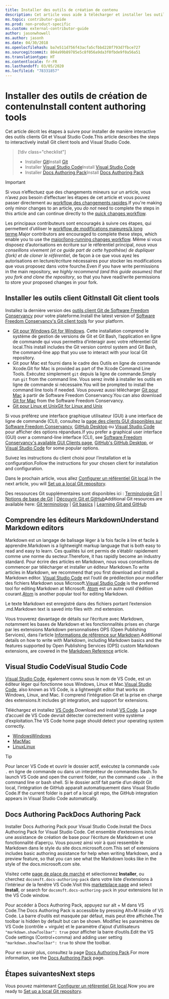 ```yaml
---
title: Installer des outils de création de contenu
description: Cet article vous aide à télécharger et installer les outils clients dont vous avez besoin pour Git et pour l’édition de fichiers Markdown.
ms.topic: contributor-guide
ms.prod: non-product-specific
ms.custom: external-contributor-guide
author: jasonwhowell
ms.author: jasonh
ms.date: 04/30/2018
ms.openlocfilehash: ba7e511d756f43acfa5cfbbd228f793d7fbce727
ms.sourcegitcommit: 804a99b89785e5c8f056a9da3f0fbde9f0a56a51
ms.translationtype: HT
ms.contentlocale: fr-FR
ms.lasthandoff: 03/05/2020
ms.locfileid: "78331857"
---
```

# <a name="install-content-authoring-tools"></a><span data-ttu-id="d2939-103">Installer des outils de création de contenu</span><span class="sxs-lookup"><span data-stu-id="d2939-103">Install content authoring tools</span></span>

<span data-ttu-id="d2939-104">Cet article décrit les étapes à suivre pour installer de manière interactive des outils clients Git et Visual Studio Code.</span><span class="sxs-lookup"><span data-stu-id="d2939-104">This article describes the steps to interactively install Git client tools and Visual Studio Code.</span></span>
> [!div class="checklist"]
> * <span data-ttu-id="d2939-105">Installer [Git](https://git-scm.com/)</span><span class="sxs-lookup"><span data-stu-id="d2939-105">Install [Git](https://git-scm.com/)</span></span>
> * <span data-ttu-id="d2939-106">Installer [Visual Studio Code](https://code.visualstudio.com/)</span><span class="sxs-lookup"><span data-stu-id="d2939-106">Install [Visual Studio Code](https://code.visualstudio.com/)</span></span>
> * <span data-ttu-id="d2939-107">Installer [Docs Authoring Pack](https://marketplace.visualstudio.com/items?itemName=docsmsft.docs-authoring-pack)</span><span class="sxs-lookup"><span data-stu-id="d2939-107">Install [Docs Authoring Pack](https://marketplace.visualstudio.com/items?itemName=docsmsft.docs-authoring-pack)</span></span>

>[!IMPORTANT]
> <span data-ttu-id="d2939-108">Si vous n’effectuez que des changements mineurs sur un article, vous n’avez *pas* besoin d’effectuer les étapes de cet article et vous pouvez passer directement au [workflow des changements rapides](index.md#quick-edits-to-existing-documents).</span><span class="sxs-lookup"><span data-stu-id="d2939-108">If you're making only minor changes to an article, you *do not* need to complete the steps in this article and can continue directly to the [quick changes workflow](index.md#quick-edits-to-existing-documents).</span></span>
>
> <span data-ttu-id="d2939-109">Les principaux contributeurs sont encouragés à suivre ces étapes, qui permettent d’utiliser le [workflow de modifications majeures/à long terme](how-to-write-workflows-major.md).</span><span class="sxs-lookup"><span data-stu-id="d2939-109">Major contributors are encouraged to complete these steps, which enable you to use the [major/long-running changes workflow](how-to-write-workflows-major.md).</span></span> <span data-ttu-id="d2939-110">Même si vous disposez d’autorisations en écriture sur le référentiel principal, *nous vous conseillons vivement (et ce guide part de cette hypothèse) de dupliquer (fork) et de cloner le référentiel*, de façon à ce que vous ayez les autorisations en lecture/écriture nécessaires pour stocker les modifications que vous proposez dans votre fourche.</span><span class="sxs-lookup"><span data-stu-id="d2939-110">Even if you have write permissions in the main repository, *we highly recommend (and this guide assumes) that you fork and clone the repository*, so that you have read/write permissions to store your proposed changes in your fork.</span></span>

## <a name="install-git-client-tools"></a><span data-ttu-id="d2939-111">Installer les outils client Git</span><span class="sxs-lookup"><span data-stu-id="d2939-111">Install Git client tools</span></span> 

 <span data-ttu-id="d2939-112">Installez la dernière version des [outils client Git de Software Freedom Conservancy](https://git-scm.com/download/) pour votre plateforme.</span><span class="sxs-lookup"><span data-stu-id="d2939-112">Install the latest version of [Software Freedom Conservancy's Git client tools](https://git-scm.com/download/) for your platform.</span></span> 

* <span data-ttu-id="d2939-113">[Git pour Windows](https://git-scm.com/download/win).</span><span class="sxs-lookup"><span data-stu-id="d2939-113">[Git for Windows](https://git-scm.com/download/win).</span></span> <span data-ttu-id="d2939-114">Cette installation comprend le système de gestion de versions de Git et Git Bash, l’application en ligne de commande qui vous permettra d’interagir avec votre référentiel Git local.</span><span class="sxs-lookup"><span data-stu-id="d2939-114">This install includes the Git version control system and Git Bash, the command-line app that you use to interact with your local Git repository.</span></span>
* <span data-ttu-id="d2939-115">Git pour Mac est fourni dans le cadre des Outils en ligne de commande Xcode.</span><span class="sxs-lookup"><span data-stu-id="d2939-115">Git for Mac is provided as part of the Xcode Command Line Tools.</span></span> <span data-ttu-id="d2939-116">Exécutez simplement `git` depuis la ligne de commande.</span><span class="sxs-lookup"><span data-stu-id="d2939-116">Simply run `git` from the command line.</span></span> <span data-ttu-id="d2939-117">Vous serez invité à installer les outils en ligne de commande si nécessaire.</span><span class="sxs-lookup"><span data-stu-id="d2939-117">You will be prompted to install the command line tools if needed.</span></span> <span data-ttu-id="d2939-118">Vous pouvez aussi télécharger [Git pour Mac](https://git-scm.com/download/mac) à partir de Software Freedom Conservancy.</span><span class="sxs-lookup"><span data-stu-id="d2939-118">You can also download [Git for Mac](https://git-scm.com/download/mac) from the Software Freedom Conservancy.</span></span>
* [<span data-ttu-id="d2939-119">Git pour Linux et Unix</span><span class="sxs-lookup"><span data-stu-id="d2939-119">Git for Linux and Unix</span></span>](https://git-scm.com/download/linux)

<span data-ttu-id="d2939-120">Si vous préférez une interface graphique utilisateur (GUI) à une interface de ligne de commande (CLI), consultez la [page des clients GUI disponibles sur Software Freedom Conservancy](https://git-scm.com/downloads/guis), [GitHub Desktop](https://desktop.github.com/) ou [Visual Studio Code](https://www.visualstudio.com/products/code-vs.aspx) pour afficher des options répandues.</span><span class="sxs-lookup"><span data-stu-id="d2939-120">If you prefer a graphical user interface (GUI) over a command-line interface (CLI), see [Software Freedom Conservancy's available GUI Clients page](https://git-scm.com/downloads/guis), [GitHub's GitHub Desktop](https://desktop.github.com/), or [Visual Studio Code](https://www.visualstudio.com/products/code-vs.aspx) for some popular options.</span></span>

<span data-ttu-id="d2939-121">Suivez les instructions du client choisi pour l’installation et la configuration.</span><span class="sxs-lookup"><span data-stu-id="d2939-121">Follow the instructions for your chosen client for installation and configuration.</span></span>

<span data-ttu-id="d2939-122">Dans le prochain article, vous allez [Configurer un référentiel Git local](get-started-setup-local.md).</span><span class="sxs-lookup"><span data-stu-id="d2939-122">In the next article, you will [Set up a local Git repository](get-started-setup-local.md).</span></span>

   <span data-ttu-id="d2939-123">Des ressources Git supplémentaires sont disponibles ici : [Terminologie Git](https://help.github.com/articles/github-glossary) | [Notions de base de Git](https://git-scm.com/book/en/v2/Getting-Started-Git-Basics) | [Découvrir Git et GitHub](https://help.github.com/articles/good-resources-for-learning-git-and-github/)</span><span class="sxs-lookup"><span data-stu-id="d2939-123">Additional Git resources are available here: [Git terminology](https://help.github.com/articles/github-glossary) | [Git basics](https://git-scm.com/book/en/v2/Getting-Started-Git-Basics) | [Learning Git and GitHub](https://help.github.com/articles/good-resources-for-learning-git-and-github/)</span></span>

## <a name="understand-markdown-editors"></a><span data-ttu-id="d2939-124">Comprendre les éditeurs Markdown</span><span class="sxs-lookup"><span data-stu-id="d2939-124">Understand Markdown editors</span></span>

<span data-ttu-id="d2939-125">Markdown est un langage de balisage léger à la fois facile à lire et facile à apprendre.</span><span class="sxs-lookup"><span data-stu-id="d2939-125">Markdown is a lightweight markup language that is both easy to read and easy to learn.</span></span> <span data-ttu-id="d2939-126">Ces qualités lui ont permis de s’établir rapidement comme une norme du secteur.</span><span class="sxs-lookup"><span data-stu-id="d2939-126">Therefore, it has rapidly become an industry standard.</span></span> <span data-ttu-id="d2939-127">Pour écrire des articles en Markdown, nous vous conseillons de commencer par télécharger et installer un éditeur Markdown.</span><span class="sxs-lookup"><span data-stu-id="d2939-127">To write articles in Markdown, we recommend that you first download and install a Markdown editor.</span></span>  <span data-ttu-id="d2939-128">[Visual Studio Code](https://code.visualstudio.com/) est l’outil de prédilection pour modifier des fichiers Markdown sous Microsoft.</span><span class="sxs-lookup"><span data-stu-id="d2939-128">[Visual Studio Code](https://code.visualstudio.com/) is the preferred tool for editing Markdown at Microsoft.</span></span> <span data-ttu-id="d2939-129">[Atom](https://atom.io) est un autre outil d’édition courant.</span><span class="sxs-lookup"><span data-stu-id="d2939-129">[Atom](https://atom.io) is another popular tool for editing Markdown.</span></span>

<span data-ttu-id="d2939-130">Le texte Markdown est enregistré dans des fichiers portant l’extension .md.</span><span class="sxs-lookup"><span data-stu-id="d2939-130">Markdown text is saved into files with .md extension.</span></span>

<span data-ttu-id="d2939-131">Vous trouverez davantage de détails sur l’écriture avec Markdown, notamment les bases de Markdown et les fonctionnalités prises en charge par les extensions Markdown personnalisées OPS (Open Publishing Services), dans l’article [Informations de référence sur Markdown](markdown-reference.md).</span><span class="sxs-lookup"><span data-stu-id="d2939-131">Additional details on how to write with Markdown, including Markdown basics and the features supported by Open Publishing Services (OPS) custom Markdown extensions, are covered in the [Markdown Reference](markdown-reference.md) article.</span></span>

## <a name="visual-studio-code"></a><span data-ttu-id="d2939-132">Visual Studio Code</span><span class="sxs-lookup"><span data-stu-id="d2939-132">Visual Studio Code</span></span>

<span data-ttu-id="d2939-133">[Visual Studio Code](https://code.visualstudio.com/), également connu sous le nom de VS Code, est un éditeur léger qui fonctionne sous Windows, Linux et Mac.</span><span class="sxs-lookup"><span data-stu-id="d2939-133">[Visual Studio Code](https://code.visualstudio.com/), also known as VS Code, is a lightweight editor that works on Windows, Linux, and Mac.</span></span> <span data-ttu-id="d2939-134">Il comprend l’intégration Git et la prise en charge des extensions.</span><span class="sxs-lookup"><span data-stu-id="d2939-134">It includes git integration, and support for extensions.</span></span>

<span data-ttu-id="d2939-135">Téléchargez et installez [VS Code](https://code.visualstudio.com/).</span><span class="sxs-lookup"><span data-stu-id="d2939-135">Download and install [VS Code](https://code.visualstudio.com/).</span></span> <span data-ttu-id="d2939-136">La page d’accueil de VS Code devrait détecter correctement votre système d’exploitation.</span><span class="sxs-lookup"><span data-stu-id="d2939-136">The VS Code home page should detect your operating system correctly.</span></span>

- [<span data-ttu-id="d2939-137">Windows</span><span class="sxs-lookup"><span data-stu-id="d2939-137">Windows</span></span>](https://code.visualstudio.com/docs/setup/windows)
- [<span data-ttu-id="d2939-138">Mac</span><span class="sxs-lookup"><span data-stu-id="d2939-138">Mac</span></span>](https://code.visualstudio.com/docs/setup/mac)
- [<span data-ttu-id="d2939-139">Linux</span><span class="sxs-lookup"><span data-stu-id="d2939-139">Linux</span></span>](https://code.visualstudio.com/docs/setup/linux)

> [!TIP]
> <span data-ttu-id="d2939-140">Pour lancer VS Code et ouvrir le dossier actif, exécutez la commande `code .` en ligne de commande ou dans un interpréteur de commandes Bash.</span><span class="sxs-lookup"><span data-stu-id="d2939-140">To launch VS Code and open the current folder, run the command `code .` in the command line or bash shell.</span></span> <span data-ttu-id="d2939-141">Si le dossier actif fait partie d’un dépôt Git local, l’intégration de GitHub apparaît automatiquement dans Visual Studio Code.</span><span class="sxs-lookup"><span data-stu-id="d2939-141">If the current folder is part of a local git repo, the GitHub integration appears in Visual Studio Code automatically.</span></span>

## <a name="docs-authoring-pack"></a><span data-ttu-id="d2939-142">Docs Authoring Pack</span><span class="sxs-lookup"><span data-stu-id="d2939-142">Docs Authoring Pack</span></span>
<span data-ttu-id="d2939-143">Installer Docs Authoring Pack pour Visual Studio Code.</span><span class="sxs-lookup"><span data-stu-id="d2939-143">Install the Docs Authoring Pack for Visual Studio Code.</span></span> <span data-ttu-id="d2939-144">Cet ensemble d’extensions inclut une assistance de création de base pour l’écriture de Markdown et une fonctionnalité d’aperçu. Vous pouvez ainsi voir à quoi ressemble le Markdown dans le style du site docs.microsoft.com.</span><span class="sxs-lookup"><span data-stu-id="d2939-144">This set of extensions includes basic authoring assistance for help when writing Markdown, and a preview feature, so that you can see what the Markdown looks like in the style of the docs.microsoft.com site.</span></span>

   <span data-ttu-id="d2939-145">Visitez cette [page de place de marché](https://marketplace.visualstudio.com/items?itemName=docsmsft.docs-authoring-pack) et sélectionnez **Installer**, ou cherchez `docsmsft.docs-authoring-pack` dans votre liste d’extensions à l’intérieur de la fenêtre VS Code.</span><span class="sxs-lookup"><span data-stu-id="d2939-145">Visit this [marketplace page](https://marketplace.visualstudio.com/items?itemName=docsmsft.docs-authoring-pack) and select **Install**, or search for `docsmsft.docs-authoring-pack` in your extensions list in the VS Code window.</span></span> 

   <span data-ttu-id="d2939-146">Pour accéder à Docs Authoring Pack, appuyez sur alt + M dans VS Code.</span><span class="sxs-lookup"><span data-stu-id="d2939-146">The Docs Authoring Pack is accessible by pressing Alt+M inside of VS Code.</span></span> <span data-ttu-id="d2939-147">La barre d’outils est masquée par défaut, mais peut être affichée.</span><span class="sxs-lookup"><span data-stu-id="d2939-147">The toolbar is hidden by default but can be shown.</span></span> <span data-ttu-id="d2939-148">Modifiez les paramètres de VS Code (contrôle + virgule) et le paramètre d’ajout d’utilisateurs `"markdown.showToolbar": true` pour afficher la barre d’outils.</span><span class="sxs-lookup"><span data-stu-id="d2939-148">Edit the VS Code settings (Control+comma) and adding user setting `"markdown.showToolbar": true` to show the toolbar.</span></span>

   <span data-ttu-id="d2939-149">Pour en savoir plus, consultez la page [Docs Authoring Pack](how-to-write-docs-auth-pack.md).</span><span class="sxs-lookup"><span data-stu-id="d2939-149">For more information, see the [Docs Authoring Pack](how-to-write-docs-auth-pack.md) page.</span></span>


## <a name="next-steps"></a><span data-ttu-id="d2939-150">Étapes suivantes</span><span class="sxs-lookup"><span data-stu-id="d2939-150">Next steps</span></span>

<span data-ttu-id="d2939-151">Vous pouvez maintenant [Configurer un référentiel Git local](get-started-setup-local.md).</span><span class="sxs-lookup"><span data-stu-id="d2939-151">Now you are ready to [Set up a local Git repository](get-started-setup-local.md).</span></span>
